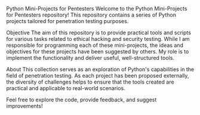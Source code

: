 Python Mini-Projects for Pentesters
Welcome to the Python Mini-Projects for Pentesters repository! This repository contains a series of Python projects tailored for penetration testing purposes.

Objective
The aim of this repository is to provide practical tools and scripts for various tasks related to ethical hacking and security testing. While I am responsible for programming each of these mini-projects, the ideas and objectives for these projects have been suggested by others. My role is to implement the functionality and deliver useful, well-structured tools.

About
This collection serves as an exploration of Python's capabilities in the field of penetration testing. As each project has been proposed externally, the diversity of challenges helps to ensure that the tools created are practical and applicable to real-world scenarios.

Feel free to explore the code, provide feedback, and suggest improvements!

